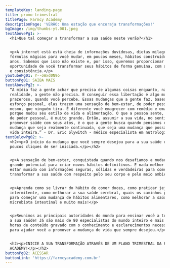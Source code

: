 ```yaml
---
templateKey: landing-page
title: promo-trimestral
titlePage: Farmcy Academy
descriptionPage: 'VERÃO: Uma estação que encoraja transformações!'
bgImage: /img/thumbs-yt.001.jpeg
textAbovePg1: >-
  <h1>Que tal começar a transformar a sua saúde neste verão?</h1>


  <p>A internet está está cheia de informações duvidosas, dietas milagrosas,
  fórmulas mágicas para você mudar, em poucos meses, hábitos construídos por
  anos. Sabemos que isso não existe e, por isso, queremos proporcionar a
  oportunidade de você transformar seus hábitos de forma genuína, com autonomia
  e consistência.</p>
youtubePg01: Y--oWxd0N9o
buttonPg01: SAIBA MAIS
textAbovePg2: >-
  “A mídia faz a gente achar que precisa de algumas coisas enquanto, na
  realidade, a gente não precisa. E conseguir essa libertação é algo muito
  prazeroso, quando você percebe. Essas mudanças que a gente faz, baseadas no
  esforço pessoal, elas trazem uma sensação de bem-estar, de poder pessoal
  mesmo, que ninguém tira. É diferente você emagrecer com remédio e emagrecer
  porque mudou seu estilo de vida e alimentação. O que a pessoa sente, em termos
  de poder pessoal, é muito grande. Então, assumir a sua vida, no sentido de
  promover saúde com seus atos, é o que a gente busca quando pensamos em uma
  mudança que seja realmente continuada, que seja uma mudança que possa durar a
  vida inteira.” - Dr. Eric Slywitch - médico especialista em nutrologia.
textBelowPg02: >-
  <h2><p>O início da mudança que você sempre desejou para a sua saúde está a
  poucos cliques de ser iniciada.</p></h2>


  <p>A sensação de bem-estar, conquistada quando nos desafiamos a mudar, tem
  grande potencial para criar novos hábitos definitivos. E nada melhor do que
  estar munido com informações seguras, sólidas e verdadeiras para começar a
  transformar a sua saúde com respeito pelo seu corpo e pelo meio ambiente.</p>


  <p>Aprenda como se livrar do hábito de comer doces, como praticar jejum
  intermitente, como melhorar a sua saúde cerebral, quais os caminhos possíveis
  para começar uma mudança de hábitos alimentares, como melhorar a saúde da sua
  microbiota intestinal e muito mais!</p>


  <p>Reunimos as principais autoridades do mundo para ensinar você a transformar
  a sua saúde! Já são mais de 80 especialistas do mundo inteiro e mais de 100
  horas de conteúdo gravado com o conhecimento e esclarecimentos necessários
  para ajudar você a promover a mudança de vida que sempre desejou.</p>


  <h2><p>INICIE A SUA TRANSFORMAÇÃO ATRAVÉS DE UM PLANO TRIMESTRAL DA FARMCY
  ACADEMY!</p></h2>
buttonPg02: ACESSAR
buttonLink: 'https://farmcyacademy.com.br'
---
```


